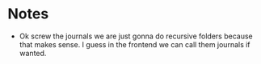 # Notes

- Ok screw the journals we are just gonna do recursive folders because that makes sense. I guess in the frontend we can call them journals if wanted.


